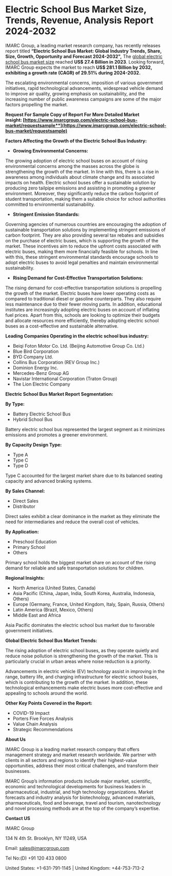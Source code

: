 ﻿# **Electric School Bus Market Size, Trends, Revenue, Analysis Report 2024-2032**
IMARC Group, a leading market research company, has recently releases report titled **“Electric School Bus Market: Global Industry Trends, Share, Size, Growth, Opportunity and Forecast 2024-2032",** The [global electric school bus market size](https://www.imarcgroup.com/electric-school-bus-market) reached **US$ 27.4 Billion in 2023**. Looking forward, IMARC Group expects the market to reach **US$ 281.1 Billion by 2032, exhibiting a growth rate (CAGR) of 29.51% during 2024-2032.**

The escalating environmental concerns, imposition of various government initiatives, rapid technological advancements, widespread vehicle demand to improve air quality, growing emphasis on sustainability, and the increasing number of public awareness campaigns are some of the major factors propelling the market.

**Request For Sample Copy of Report For More Detailed Market insight: [https://www.imarcgroup.com/electric-school-bus-market/requestsample**](https://www.imarcgroup.com/electric-school-bus-market/requestsample)**

**Factors Affecting the Growth of the Electric School Bus Industry:**

- **Growing Environmental Concerns:**

The growing adoption of electric school buses on account of rising environmental concerns among the masses across the globe is strengthening the growth of the market. In line with this, there is a rise in awareness among individuals about climate change and its associated impacts on health. Electric school buses offer a sustainable solution by producing zero tailpipe emissions and assisting in promoting a greener environment. Moreover, they significantly reduce the carbon footprint of student transportation, making them a suitable choice for school authorities committed to environmental sustainability.   

- **Stringent Emission Standards:**

Governing agencies of numerous countries are encouraging the adoption of sustainable transportation solutions by implementing stringent emissions of carbon footprint. They are also providing several tax rebates and subsidies on the purchase of electric buses, which is supporting the growth of the market. These incentives aim to reduce the upfront costs associated with electric buses, making them more financially feasible for schools. In line with this, these stringent environmental standards encourage schools to adopt electric buses to avoid legal penalties and maintain environmental sustainability.

- **Rising Demand for Cost-Effective Transportation Solutions:**

The rising demand for cost-effective transportation solutions is propelling the growth of the market. Electric buses have lower operating costs as compared to traditional diesel or gasoline counterparts. They also require less maintenance due to their fewer moving parts. In addition, educational institutes are increasingly adopting electric buses on account of inflating fuel prices. Apart from this, schools are looking to optimize their budgets and allocate resources more efficiently, thereby adopting electric school buses as a cost-effective and sustainable alternative.

**Leading Companies Operating in the electric school bus industry:**

- Beiqi Foton Motor Co. Ltd. (Beijing Automotive Group Co. Ltd.)
- Blue Bird Corporation
- BYD Company Ltd.
- Collins Bus Corporation (REV Group Inc.)
- Dominion Energy Inc.
- Mercedes-Benz Group AG
- Navistar International Corporation (Traton Group)
- The Lion Electric Company

**Electric School Bus Market Report Segmentation:**

**By Type:**

- Battery Electric School Bus
- Hybrid School Bus

Battery electric school bus represented the largest segment as it minimizes emissions and promotes a greener environment.  

**By Capacity Design Type:**

- Type A
- Type C
- Type D

Type C accounted for the largest market share due to its balanced seating capacity and advanced braking systems.       

**By Sales Channel:**

- Direct Sales
- Distributor

Direct sales exhibit a clear dominance in the market as they eliminate the need for intermediaries and reduce the overall cost of vehicles.      

**By Application:**

- Preschool Education
- Primary School
- Others

Primary school holds the biggest market share on account of the rising demand for reliable and safe transportation solutions for children.              

**Regional Insights:**

- North America (United States, Canada)
- Asia Pacific (China, Japan, India, South Korea, Australia, Indonesia, Others)
- Europe (Germany, France, United Kingdom, Italy, Spain, Russia, Others)
- Latin America (Brazil, Mexico, Others)
- Middle East and Africa

Asia Pacific dominates the electric school bus market due to favorable government initiatives.     

**Global Electric School Bus Market Trends:**

The rising adoption of electric school buses, as they operate quietly and reduce noise pollution is strengthening the growth of the market. This is particularly crucial in urban areas where noise reduction is a priority.

Advancements in electric vehicle (EV) technology assist in improving in the range, battery life, and charging infrastructure for electric school buses, which is contributing to the growth of the market. In addition, these technological enhancements make electric buses more cost-effective and appealing to schools around the world.

**Other Key Points Covered in the Report:**

- COVID-19 Impact
- Porters Five Forces Analysis
- Value Chain Analysis
- Strategic Recommendations

**About Us**

IMARC Group is a leading market research company that offers management strategy and market research worldwide. We partner with clients in all sectors and regions to identify their highest-value opportunities, address their most critical challenges, and transform their businesses.

IMARC Group’s information products include major market, scientific, economic and technological developments for business leaders in pharmaceutical, industrial, and high technology organizations. Market forecasts and industry analysis for biotechnology, advanced materials, pharmaceuticals, food and beverage, travel and tourism, nanotechnology and novel processing methods are at the top of the company’s expertise.

**Contact US**

IMARC Group

134 N 4th St. Brooklyn, NY 11249, USA

Email: sales@imarcgroup.com

Tel No:(D) +91 120 433 0800

United States: +1-631-791-1145 | United Kingdom: +44-753-713-2

